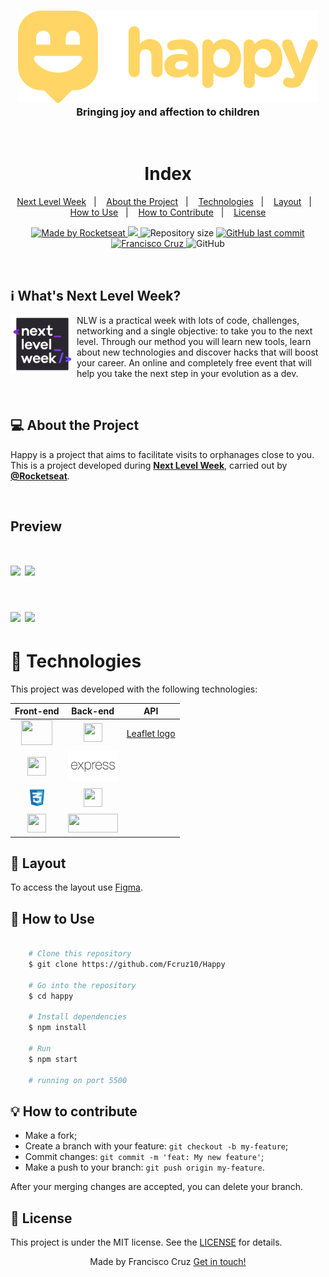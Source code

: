 <h3 align="center">
  <img alt="Happy" title="Happy" src="./public/github/logo-readme.svg" />
    <br>
    <b>Bringing joy and affection to children</b>  
    <br>
</h3>

<br />

<h1 align="center">Index</h1>

<p align="center">
  <a href="#nlw">Next Level Week</a>&nbsp;&nbsp;&nbsp;|&nbsp;&nbsp;&nbsp;
  <a href="#about">About the Project</a>&nbsp;&nbsp;&nbsp;|&nbsp;&nbsp;&nbsp;
  <a href="#techs">Technologies</a>&nbsp;&nbsp;&nbsp;|&nbsp;&nbsp;&nbsp;
  <a href="#layout">Layout</a>&nbsp;&nbsp;&nbsp;|&nbsp;&nbsp;&nbsp;
  <a href="#how-to-use">How to Use</a>&nbsp;&nbsp;&nbsp;|&nbsp;&nbsp;&nbsp;
  <a href="#how-to-contribute">How to Contribute</a>&nbsp;&nbsp;&nbsp;|&nbsp;&nbsp;&nbsp;
  <a href="#license">License</a>
</p>

<p align="center">

  <a href="https://rocketseat.com.br">
    <img alt="Made by Rocketseat" src="https://img.shields.io/badge/made%20by-Rocketseat-7159c1">
  </a>
   <a aria-label="Completed" href="https://nextlevelweek.com/aulas/booster/1/edicao/1">
    <img src="https://img.shields.io/badge/NLW-done-brightgreen?logo=data:image/png;base64,iVBORw0KGgoAAAANSUhEUgAAABAAAAAQCAMAAAAoLQ9TAAAALVBMVEVHcExxWsF0XMJzXMJxWcFsUsD///9jRrzY0u6Xh9Gsn9n39fyMecy0qd2bjNJWBT0WAAAABHRSTlMA2Do606wF2QAAAGlJREFUGJVdj1cWwCAIBLEsRU3uf9xobDH8+GZwUYi8i6ucJwrxKE+7D0G9Q4vlYqtmCSjndr4CgCgzlyFgfKfKCVO0LrPKjmiqMxGXkJwNnXskqWG+1oSM+BSwD8f29YLNjvx/OQrn+g99oQSoNmt3PgAAAABJRU5ErkJggg=="></img>
  </a>

  <img alt="Repository size" src="https://img.shields.io/github/repo-size/Fcruz10/Happy">
  
  <a href="https://github.com/Fcruz10/Happy/commits/master">
    <img alt="GitHub last commit" src="https://img.shields.io/github/last-commit/Fcruz10/Happy">
  </a>

  <a href="https://www.linkedin.com/in/francisco-cruz-074208140/" >
    <img alt="Francisco Cruz" src="https://img.shields.io/badge/Francisco-in-%230072b1">
  </a>
  <a>
    <img alt="GitHub" src="https://img.shields.io/badge/license-MIT-7159c1">

</p>
<br />

<a id="nlw"></a>

## :information_source: What's Next Level Week?

<img style="margin-right: 6px" align= left alt="NextLevelWeek" title="#NextLevelWeek" src="./public/github/NLW-symbol.png" width="100px" />

NLW is a practical week with lots of code, challenges, networking and a single objective: to take you to the next level.
Through our method you will learn new tools, learn about new technologies and discover hacks that will boost your career.
An online and completely free event that will help you take the next step in your evolution as a dev.

<br />

<a id="about"></a>

## :computer: About the Project

Happy is a project that aims to facilitate visits to orphanages close to you.
This is a project developed during **[Next Level Week](https://nextlevelweek.com/)**, carried out by **[@Rocketseat](https://github.com/Rocketseat)**.

<br />

## Preview

<h1>
    <img src="./public/github/eco1.png" width="49%">
    <img src="./public/github/eco3.png"  width="49%">
</h1>

<h1>
    <img src="./public/github/eco2.png" width="49%">
    <img src="./public/github/eco4.png" width="49%">
</h1>

<a id="techs"></a>

# :rocket: Technologies

This project was developed with the following technologies:

|                                                                                                                                               Front-end                                                                                                                                                |                                                                                                                        Back-end                                                                                                                        |                                  API                                   |
| :----------------------------------------------------------------------------------------------------------------------------------------------------------------------------------------------------------------------------------------------------------------------------------------------------: | :----------------------------------------------------------------------------------------------------------------------------------------------------------------------------------------------------------------------------------------------------: | :--------------------------------------------------------------------: |
|                                      <a href="https://handlebarsjs.com/"><img width="50" height="40" src="https://handlebarsjs.com/images/handlebars_logo.png"></a>                                      |                 <a href="https://nodejs.org/"><img width="30" height="30" src="https://external-content.duckduckgo.com/iu/?u=http%3A%2F%2Fwww.tipstoremember.com%2Fwp-content%2Fuploads%2F2017%2F09%2Fnodejs_logo.png&f=1&nofb=1"></a>                 | [Leaflet logo](https://servicodados.ibge.gov.br/api/docs/localidades?versao=1) |
|                                                       <a href="http://www.w3.org/TR/html5/"><img width="30" height="30" src="https://external-content.duckduckgo.com/iu/?u=https%3A%2F%2Fs10.postimg.cc%2Fzadopghid%2Fhtml5.png&f=1&nofb=1"></a>                                                       |                                                                        <a href="https://expressjs.com/"><img width="80" height="50" src="./public/github/expresslogo.png"></a>                                                                         |
|                                                                                              <a href="https://www.w3schools.com/Css/"><img width="35" height="35" src="./public/github/csslogo.png"></a>                                                                                               |       <a href="https://nodemon.io/"><img width="30" height="30" src="https://external-content.duckduckgo.com/iu/?u=https%3A%2F%2Fuser-images.githubusercontent.com%2F13700%2F35731649-652807e8-080e-11e8-88fd-1b2f6d553b2d.png&f=1&nofb=1"></a>        |
| <a href="https://www.javascript.com/"><img width="30" height="30" src="https://external-content.duckduckgo.com/iu/?u=https%3A%2F%2Fxabikos.gallerycdn.vsassets.io%2Fextensions%2Fxabikos%2Fjavascriptsnippets%2F1.7.2%2F1545658667284%2FMicrosoft.VisualStudio.Services.Icons.Default&f=1&nofb=1"></a> | <a href="https://www.sqlite.org/"><img width="80" height="30" src="https://external-content.duckduckgo.com/iu/?u=https%3A%2F%2Fupload.wikimedia.org%2Fwikipedia%2Fcommons%2Fthumb%2F3%2F38%2FSQLite370.svg%2F1200px-SQLite370.svg.png&f=1&nofb=1"></a> |

<a id="layout"></a>

## :bookmark: Layout

To access the layout use <a target="_blank" href="https://www.figma.com/file/mDEbnoojksG4w8sOxmudh3/Happy-Web?node-id=0%3A1">Figma</a>.

<a id="how-to-use"></a>

## :open_file_folder: How to Use

```bash

    # Clone this repository
    $ git clone https://github.com/Fcruz10/Happy

    # Go into the repository
    $ cd happy

    # Install dependencies
    $ npm install

    # Run
    $ npm start

    # running on port 5500
```

<a id="how-to-contribute"></a>

## :bulb: How to contribute

- Make a fork;
- Create a branch with your feature: `git checkout -b my-feature`;
- Commit changes: `git commit -m 'feat: My new feature'`;
- Make a push to your branch: `git push origin my-feature`.

After your merging changes are accepted, you can delete your branch.

<a id="license"></a>

## :memo: License

This project is under the MIT license. See the [LICENSE](https://github.com/Fcruz10/Happy/blob/master/LICENSE) for details.


<p align="center"> Made by Francisco Cruz <a href="https://www.linkedin.com/in/francisco-cruz-074208140/"> Get in touch! </a> </p>
